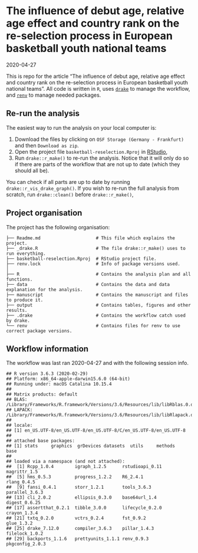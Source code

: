 The influence of debut age, relative age effect and country rank on the
re-selection process in European basketball youth national teams
================
2020-04-27

This is repo for the article “The influence of debut age, relative age
effect and country rank on the re-selection process in European
basketball youth national teams”. All code is written in `R`, uses
[`drake`](https://docs.ropensci.org/drake/) to manage the workflow, and
[`renv`](https://rstudio.github.io/renv) to manage needed packages.

## Re-run the analysis

The easiest way to run the analysis on your local computer is:

1.  Download the files by clicking on `OSF Storage (Germany -
    Frankfurt)` and then `Download as zip`.
2.  Open the project file `basketball-reselection.Rproj` in
    [RStudio](https://rstudio.com),
3.  Run `drake::r_make()` to re-run the analysis. Notice that it will
    only do so if there are parts of the workflow that are not up to
    date (which they should all be).

You can check if all parts are up to date by running
`drake::r_vis_drake_graph()`. If you wish to re-run the full analysis
from scratch, run `drake::clean()` before `drake::r_make()`,

## Project organisation

The project has the following organisation:

    ├── Readme.md                     # This file which explains the project.
    ├── _drake.R                      # The file drake::r_make() uses to run everything.
    ├── basketball-reselection.Rproj  # RStudio project file.
    ├── renv.lock                     # Info of package versions used.
    │
    ├── R                             # Contains the analysis plan and all functions.
    ├── data                          # Contains the data and data explanation for the analysis.
    ├── manuscript                    # Contains the manuscript and files to produce it.
    ├── output                        # Contains tables, figures and other results.
    ├── .drake                        # Contains the workflow catch used by drake.
    └── renv                          # Contains files for renv to use correct package versions.

## Workflow information

The workflow was last ran 2020-04-27 and with the following session
info.

    ## R version 3.6.3 (2020-02-29)
    ## Platform: x86_64-apple-darwin15.6.0 (64-bit)
    ## Running under: macOS Catalina 10.15.4
    ## 
    ## Matrix products: default
    ## BLAS:   /Library/Frameworks/R.framework/Versions/3.6/Resources/lib/libRblas.0.dylib
    ## LAPACK: /Library/Frameworks/R.framework/Versions/3.6/Resources/lib/libRlapack.dylib
    ## 
    ## locale:
    ## [1] en_US.UTF-8/en_US.UTF-8/en_US.UTF-8/C/en_US.UTF-8/en_US.UTF-8
    ## 
    ## attached base packages:
    ## [1] stats     graphics  grDevices datasets  utils     methods   base     
    ## 
    ## loaded via a namespace (and not attached):
    ##  [1] Rcpp_1.0.4        igraph_1.2.5      rstudioapi_0.11   magrittr_1.5     
    ##  [5] hms_0.5.3         progress_1.2.2    R6_2.4.1          rlang_0.4.5      
    ##  [9] fansi_0.4.1       storr_1.2.1       tools_3.6.3       parallel_3.6.3   
    ## [13] cli_2.0.2         ellipsis_0.3.0    base64url_1.4     digest_0.6.25    
    ## [17] assertthat_0.2.1  tibble_3.0.0      lifecycle_0.2.0   crayon_1.3.4     
    ## [21] txtq_0.2.0        vctrs_0.2.4       fst_0.9.2         glue_1.3.2       
    ## [25] drake_7.12.0      compiler_3.6.3    pillar_1.4.3      filelock_1.0.2   
    ## [29] backports_1.1.6   prettyunits_1.1.1 renv_0.9.3        pkgconfig_2.0.3

